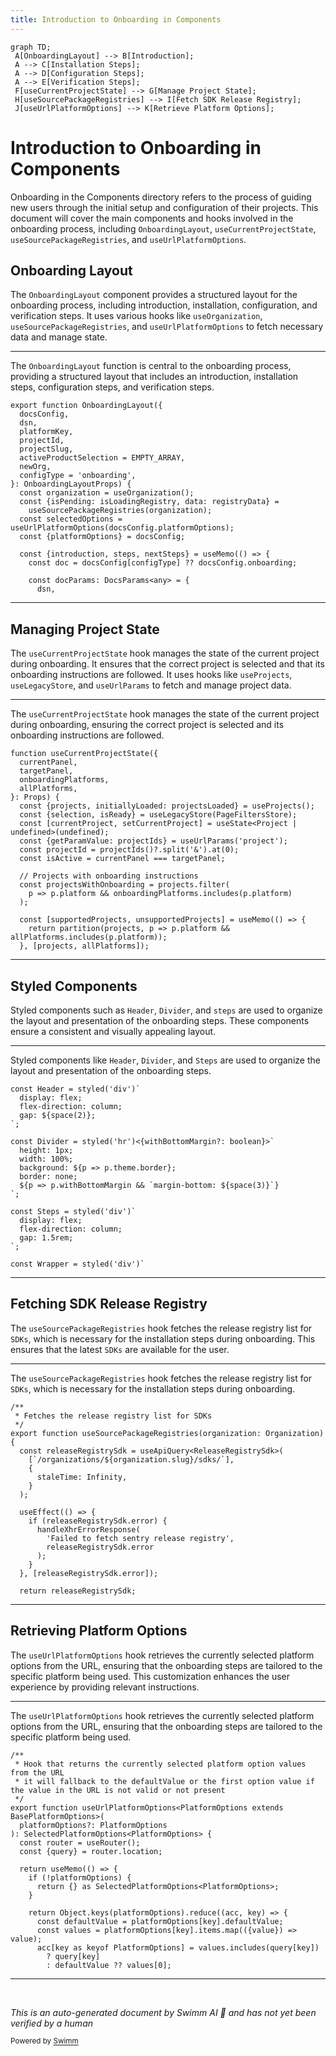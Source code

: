 ```yaml
---
title: Introduction to Onboarding in Components
---
```

```mermaid
graph TD;
 A[OnboardingLayout] --> B[Introduction];
 A --> C[Installation Steps];
 A --> D[Configuration Steps];
 A --> E[Verification Steps];
 F[useCurrentProjectState] --> G[Manage Project State];
 H[useSourcePackageRegistries] --> I[Fetch SDK Release Registry];
 J[useUrlPlatformOptions] --> K[Retrieve Platform Options];
```

# Introduction to Onboarding in Components

Onboarding in the Components directory refers to the process of guiding new users through the initial setup and configuration of their projects. This document will cover the main components and hooks involved in the onboarding process, including <SwmToken path="static/app/components/onboarding/gettingStartedDoc/onboardingLayout.tsx" pos="47:4:4" line-data="export function OnboardingLayout({">`OnboardingLayout`</SwmToken>, <SwmToken path="static/app/components/onboarding/gettingStartedDoc/utils/useCurrentProjectState.tsx" pos="18:2:2" line-data="function useCurrentProjectState({">`useCurrentProjectState`</SwmToken>, <SwmToken path="static/app/components/onboarding/gettingStartedDoc/onboardingLayout.tsx" pos="59:1:1" line-data="    useSourcePackageRegistries(organization);">`useSourcePackageRegistries`</SwmToken>, and <SwmToken path="static/app/components/onboarding/gettingStartedDoc/onboardingLayout.tsx" pos="60:7:7" line-data="  const selectedOptions = useUrlPlatformOptions(docsConfig.platformOptions);">`useUrlPlatformOptions`</SwmToken>.

## Onboarding Layout

The <SwmToken path="static/app/components/onboarding/gettingStartedDoc/onboardingLayout.tsx" pos="47:4:4" line-data="export function OnboardingLayout({">`OnboardingLayout`</SwmToken> component provides a structured layout for the onboarding process, including introduction, installation, configuration, and verification steps. It uses various hooks like <SwmToken path="static/app/components/onboarding/gettingStartedDoc/onboardingLayout.tsx" pos="57:7:7" line-data="  const organization = useOrganization();">`useOrganization`</SwmToken>, <SwmToken path="static/app/components/onboarding/gettingStartedDoc/onboardingLayout.tsx" pos="59:1:1" line-data="    useSourcePackageRegistries(organization);">`useSourcePackageRegistries`</SwmToken>, and <SwmToken path="static/app/components/onboarding/gettingStartedDoc/onboardingLayout.tsx" pos="60:7:7" line-data="  const selectedOptions = useUrlPlatformOptions(docsConfig.platformOptions);">`useUrlPlatformOptions`</SwmToken> to fetch necessary data and manage state.

<SwmSnippet path="/static/app/components/onboarding/gettingStartedDoc/onboardingLayout.tsx" line="47">

---

The <SwmToken path="static/app/components/onboarding/gettingStartedDoc/onboardingLayout.tsx" pos="47:4:4" line-data="export function OnboardingLayout({">`OnboardingLayout`</SwmToken> function is central to the onboarding process, providing a structured layout that includes an introduction, installation steps, configuration steps, and verification steps.

```tsx
export function OnboardingLayout({
  docsConfig,
  dsn,
  platformKey,
  projectId,
  projectSlug,
  activeProductSelection = EMPTY_ARRAY,
  newOrg,
  configType = 'onboarding',
}: OnboardingLayoutProps) {
  const organization = useOrganization();
  const {isPending: isLoadingRegistry, data: registryData} =
    useSourcePackageRegistries(organization);
  const selectedOptions = useUrlPlatformOptions(docsConfig.platformOptions);
  const {platformOptions} = docsConfig;

  const {introduction, steps, nextSteps} = useMemo(() => {
    const doc = docsConfig[configType] ?? docsConfig.onboarding;

    const docParams: DocsParams<any> = {
      dsn,
```

---

</SwmSnippet>

## Managing Project State

The <SwmToken path="static/app/components/onboarding/gettingStartedDoc/utils/useCurrentProjectState.tsx" pos="18:2:2" line-data="function useCurrentProjectState({">`useCurrentProjectState`</SwmToken> hook manages the state of the current project during onboarding. It ensures that the correct project is selected and that its onboarding instructions are followed. It uses hooks like <SwmToken path="static/app/components/onboarding/gettingStartedDoc/utils/useCurrentProjectState.tsx" pos="24:15:15" line-data="  const {projects, initiallyLoaded: projectsLoaded} = useProjects();">`useProjects`</SwmToken>, <SwmToken path="static/app/components/onboarding/gettingStartedDoc/utils/useCurrentProjectState.tsx" pos="25:12:12" line-data="  const {selection, isReady} = useLegacyStore(PageFiltersStore);">`useLegacyStore`</SwmToken>, and <SwmToken path="static/app/components/onboarding/gettingStartedDoc/utils/useCurrentProjectState.tsx" pos="27:12:12" line-data="  const {getParamValue: projectIds} = useUrlParams(&#39;project&#39;);">`useUrlParams`</SwmToken> to fetch and manage project data.

<SwmSnippet path="/static/app/components/onboarding/gettingStartedDoc/utils/useCurrentProjectState.tsx" line="18">

---

The <SwmToken path="static/app/components/onboarding/gettingStartedDoc/utils/useCurrentProjectState.tsx" pos="18:2:2" line-data="function useCurrentProjectState({">`useCurrentProjectState`</SwmToken> hook manages the state of the current project during onboarding, ensuring the correct project is selected and its onboarding instructions are followed.

```tsx
function useCurrentProjectState({
  currentPanel,
  targetPanel,
  onboardingPlatforms,
  allPlatforms,
}: Props) {
  const {projects, initiallyLoaded: projectsLoaded} = useProjects();
  const {selection, isReady} = useLegacyStore(PageFiltersStore);
  const [currentProject, setCurrentProject] = useState<Project | undefined>(undefined);
  const {getParamValue: projectIds} = useUrlParams('project');
  const projectId = projectIds()?.split('&').at(0);
  const isActive = currentPanel === targetPanel;

  // Projects with onboarding instructions
  const projectsWithOnboarding = projects.filter(
    p => p.platform && onboardingPlatforms.includes(p.platform)
  );

  const [supportedProjects, unsupportedProjects] = useMemo(() => {
    return partition(projects, p => p.platform && allPlatforms.includes(p.platform));
  }, [projects, allPlatforms]);
```

---

</SwmSnippet>

## Styled Components

Styled components such as <SwmToken path="static/app/components/onboarding/gettingStartedDoc/onboardingLayout.tsx" pos="154:2:2" line-data="const Header = styled(&#39;div&#39;)`">`Header`</SwmToken>, <SwmToken path="static/app/components/onboarding/gettingStartedDoc/onboardingLayout.tsx" pos="160:2:2" line-data="const Divider = styled(&#39;hr&#39;)&lt;{withBottomMargin?: boolean}&gt;`">`Divider`</SwmToken>, and <SwmToken path="static/app/components/onboarding/gettingStartedDoc/onboardingLayout.tsx" pos="63:7:7" line-data="  const {introduction, steps, nextSteps} = useMemo(() =&gt; {">`steps`</SwmToken> are used to organize the layout and presentation of the onboarding steps. These components ensure a consistent and visually appealing layout.

<SwmSnippet path="/static/app/components/onboarding/gettingStartedDoc/onboardingLayout.tsx" line="154">

---

Styled components like <SwmToken path="static/app/components/onboarding/gettingStartedDoc/onboardingLayout.tsx" pos="154:2:2" line-data="const Header = styled(&#39;div&#39;)`">`Header`</SwmToken>, <SwmToken path="static/app/components/onboarding/gettingStartedDoc/onboardingLayout.tsx" pos="160:2:2" line-data="const Divider = styled(&#39;hr&#39;)&lt;{withBottomMargin?: boolean}&gt;`">`Divider`</SwmToken>, and <SwmToken path="static/app/components/onboarding/gettingStartedDoc/onboardingLayout.tsx" pos="168:2:2" line-data="const Steps = styled(&#39;div&#39;)`">`Steps`</SwmToken> are used to organize the layout and presentation of the onboarding steps.

```tsx
const Header = styled('div')`
  display: flex;
  flex-direction: column;
  gap: ${space(2)};
`;

const Divider = styled('hr')<{withBottomMargin?: boolean}>`
  height: 1px;
  width: 100%;
  background: ${p => p.theme.border};
  border: none;
  ${p => p.withBottomMargin && `margin-bottom: ${space(3)}`}
`;

const Steps = styled('div')`
  display: flex;
  flex-direction: column;
  gap: 1.5rem;
`;

const Wrapper = styled('div')`
```

---

</SwmSnippet>

## Fetching SDK Release Registry

The <SwmToken path="static/app/components/onboarding/gettingStartedDoc/onboardingLayout.tsx" pos="59:1:1" line-data="    useSourcePackageRegistries(organization);">`useSourcePackageRegistries`</SwmToken> hook fetches the release registry list for <SwmToken path="static/app/components/onboarding/gettingStartedDoc/useSourcePackageRegistries.tsx" pos="21:15:15" line-data=" * Fetches the release registry list for SDKs">`SDKs`</SwmToken>, which is necessary for the installation steps during onboarding. This ensures that the latest <SwmToken path="static/app/components/onboarding/gettingStartedDoc/useSourcePackageRegistries.tsx" pos="21:15:15" line-data=" * Fetches the release registry list for SDKs">`SDKs`</SwmToken> are available for the user.

<SwmSnippet path="/static/app/components/onboarding/gettingStartedDoc/useSourcePackageRegistries.tsx" line="20">

---

The <SwmToken path="static/app/components/onboarding/gettingStartedDoc/useSourcePackageRegistries.tsx" pos="23:4:4" line-data="export function useSourcePackageRegistries(organization: Organization) {">`useSourcePackageRegistries`</SwmToken> hook fetches the release registry list for <SwmToken path="static/app/components/onboarding/gettingStartedDoc/useSourcePackageRegistries.tsx" pos="21:15:15" line-data=" * Fetches the release registry list for SDKs">`SDKs`</SwmToken>, which is necessary for the installation steps during onboarding.

```tsx
/**
 * Fetches the release registry list for SDKs
 */
export function useSourcePackageRegistries(organization: Organization) {
  const releaseRegistrySdk = useApiQuery<ReleaseRegistrySdk>(
    [`/organizations/${organization.slug}/sdks/`],
    {
      staleTime: Infinity,
    }
  );

  useEffect(() => {
    if (releaseRegistrySdk.error) {
      handleXhrErrorResponse(
        'Failed to fetch sentry release registry',
        releaseRegistrySdk.error
      );
    }
  }, [releaseRegistrySdk.error]);

  return releaseRegistrySdk;
```

---

</SwmSnippet>

## Retrieving Platform Options

The <SwmToken path="static/app/components/onboarding/gettingStartedDoc/onboardingLayout.tsx" pos="60:7:7" line-data="  const selectedOptions = useUrlPlatformOptions(docsConfig.platformOptions);">`useUrlPlatformOptions`</SwmToken> hook retrieves the currently selected platform options from the URL, ensuring that the onboarding steps are tailored to the specific platform being used. This customization enhances the user experience by providing relevant instructions.

<SwmSnippet path="/static/app/components/onboarding/platformOptionsControl.tsx" line="13">

---

The <SwmToken path="static/app/components/onboarding/platformOptionsControl.tsx" pos="17:4:4" line-data="export function useUrlPlatformOptions&lt;PlatformOptions extends BasePlatformOptions&gt;(">`useUrlPlatformOptions`</SwmToken> hook retrieves the currently selected platform options from the URL, ensuring that the onboarding steps are tailored to the specific platform being used.

```tsx
/**
 * Hook that returns the currently selected platform option values from the URL
 * it will fallback to the defaultValue or the first option value if the value in the URL is not valid or not present
 */
export function useUrlPlatformOptions<PlatformOptions extends BasePlatformOptions>(
  platformOptions?: PlatformOptions
): SelectedPlatformOptions<PlatformOptions> {
  const router = useRouter();
  const {query} = router.location;

  return useMemo(() => {
    if (!platformOptions) {
      return {} as SelectedPlatformOptions<PlatformOptions>;
    }

    return Object.keys(platformOptions).reduce((acc, key) => {
      const defaultValue = platformOptions[key].defaultValue;
      const values = platformOptions[key].items.map(({value}) => value);
      acc[key as keyof PlatformOptions] = values.includes(query[key])
        ? query[key]
        : defaultValue ?? values[0];
```

---

</SwmSnippet>

&nbsp;

*This is an auto-generated document by Swimm AI 🌊 and has not yet been verified by a human*

<SwmMeta version="3.0.0" repo-id="Z2l0aHViJTNBJTNBc2VudHJ5LWRlbW8tMSUzQSUzQVN3aW1tLURlbW8=" repo-name="sentry-demo-1" doc-type="overview"><sup>Powered by [Swimm](/)</sup></SwmMeta>
